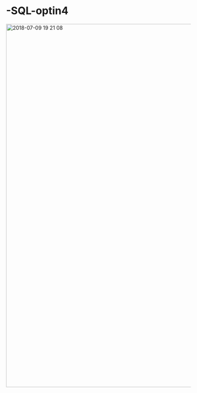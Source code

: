 # -SQL-optin4

<img width="991" alt="2018-07-09 19 21 08" src="https://user-images.githubusercontent.com/28942665/42445177-4686fc02-83ad-11e8-8bde-d8b257a07ccd.png">
